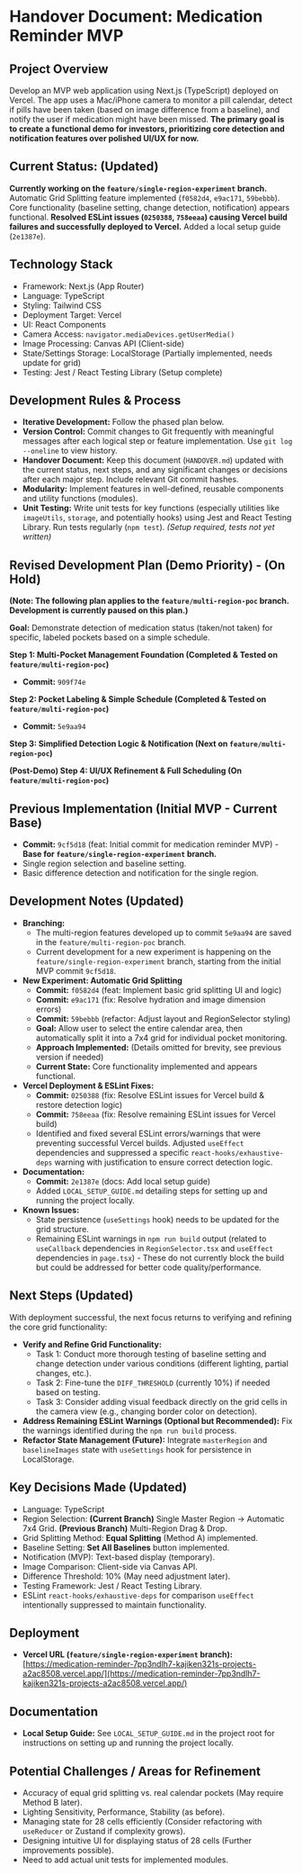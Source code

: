 # Handover Document: Medication Reminder MVP

## Project Overview

Develop an MVP web application using Next.js (TypeScript) deployed on Vercel. The app uses a Mac/iPhone camera to monitor a pill calendar, detect if pills have been taken (based on image difference from a baseline), and notify the user if medication might have been missed. **The primary goal is to create a functional demo for investors, prioritizing core detection and notification features over polished UI/UX for now.**

## Current Status: **(Updated)**

**Currently working on the `feature/single-region-experiment` branch.** Automatic Grid Splitting feature implemented (`f0582d4`, `e9ac171`, `59bebbb`). Core functionality (baseline setting, change detection, notification) appears functional. **Resolved ESLint issues (`0250388`, `758eeaa`) causing Vercel build failures and successfully deployed to Vercel.** Added a local setup guide (`2e1387e`).

## Technology Stack

*   Framework: Next.js (App Router)
*   Language: TypeScript
*   Styling: Tailwind CSS
*   Deployment Target: Vercel
*   UI: React Components
*   Camera Access: `navigator.mediaDevices.getUserMedia()`
*   Image Processing: Canvas API (Client-side)
*   State/Settings Storage: LocalStorage (Partially implemented, needs update for grid)
*   Testing: Jest / React Testing Library (Setup complete)

## Development Rules & Process

*   **Iterative Development:** Follow the phased plan below.
*   **Version Control:** Commit changes to Git frequently with meaningful messages after each logical step or feature implementation. Use `git log --oneline` to view history.
*   **Handover Document:** Keep this document (`HANDOVER.md`) updated with the current status, next steps, and any significant changes or decisions after each major step. Include relevant Git commit hashes.
*   **Modularity:** Implement features in well-defined, reusable components and utility functions (modules).
*   **Unit Testing:** Write unit tests for key functions (especially utilities like `imageUtils`, `storage`, and potentially hooks) using Jest and React Testing Library. Run tests regularly (`npm test`). *(Setup required, tests not yet written)*

## Revised Development Plan (Demo Priority) - **(On Hold)**
**(Note: The following plan applies to the `feature/multi-region-poc` branch. Development is currently paused on this plan.)**

**Goal:** Demonstrate detection of medication status (taken/not taken) for specific, labeled pockets based on a simple schedule.

**Step 1: Multi-Pocket Management Foundation (Completed & Tested on `feature/multi-region-poc`)**
*   **Commit:** `909f74e`

**Step 2: Pocket Labeling & Simple Schedule (Completed & Tested on `feature/multi-region-poc`)**
*   **Commit:** `5e9aa94`

**Step 3: Simplified Detection Logic & Notification (Next on `feature/multi-region-poc`)**

**(Post-Demo) Step 4: UI/UX Refinement & Full Scheduling (On `feature/multi-region-poc`)**

## Previous Implementation (Initial MVP - **Current Base**)
*   **Commit:** `9cf5d18` (feat: Initial commit for medication reminder MVP) - **Base for `feature/single-region-experiment` branch.**
*   Single region selection and baseline setting.
*   Basic difference detection and notification for the single region.

## Development Notes **(Updated)**

*   **Branching:**
    *   The multi-region features developed up to commit `5e9aa94` are saved in the `feature/multi-region-poc` branch.
    *   Current development for a new experiment is happening on the `feature/single-region-experiment` branch, starting from the initial MVP commit `9cf5d18`.
*   **New Experiment: Automatic Grid Splitting**
    *   **Commit:** `f0582d4` (feat: Implement basic grid splitting UI and logic)
    *   **Commit:** `e9ac171` (fix: Resolve hydration and image dimension errors)
    *   **Commit:** `59bebbb` (refactor: Adjust layout and RegionSelector styling)
    *   **Goal:** Allow user to select the entire calendar area, then automatically split it into a 7x4 grid for individual pocket monitoring.
    *   **Approach Implemented:** (Details omitted for brevity, see previous version if needed)
    *   **Current State:** Core functionality implemented and appears functional.
*   **Vercel Deployment & ESLint Fixes:**
    *   **Commit:** `0250388` (fix: Resolve ESLint issues for Vercel build & restore detection logic)
    *   **Commit:** `758eeaa` (fix: Resolve remaining ESLint issues for Vercel build)
    *   Identified and fixed several ESLint errors/warnings that were preventing successful Vercel builds. Adjusted `useEffect` dependencies and suppressed a specific `react-hooks/exhaustive-deps` warning with justification to ensure correct detection logic.
*   **Documentation:**
    *   **Commit:** `2e1387e` (docs: Add local setup guide)
    *   Added `LOCAL_SETUP_GUIDE.md` detailing steps for setting up and running the project locally.
*   **Known Issues:**
    *   State persistence (`useSettings` hook) needs to be updated for the grid structure.
    *   Remaining ESLint warnings in `npm run build` output (related to `useCallback` dependencies in `RegionSelector.tsx` and `useEffect` dependencies in `page.tsx`) - These do not currently block the build but could be addressed for better code quality/performance.

## Next Steps **(Updated)**

With deployment successful, the next focus returns to verifying and refining the core grid functionality:

*   **Verify and Refine Grid Functionality:**
    *   Task 1: Conduct more thorough testing of baseline setting and change detection under various conditions (different lighting, partial changes, etc.).
    *   Task 2: Fine-tune the `DIFF_THRESHOLD` (currently 10%) if needed based on testing.
    *   Task 3: Consider adding visual feedback directly on the grid cells in the camera view (e.g., changing border color on detection).
*   **Address Remaining ESLint Warnings (Optional but Recommended):** Fix the warnings identified during the `npm run build` process.
*   **Refactor State Management (Future):** Integrate `masterRegion` and `baselineImages` state with `useSettings` hook for persistence in LocalStorage.

## Key Decisions Made **(Updated)**

*   Language: TypeScript
*   Region Selection: **(Current Branch)** Single Master Region -> Automatic 7x4 Grid. **(Previous Branch)** Multi-Region Drag & Drop.
*   Grid Splitting Method: **Equal Splitting** (Method A) implemented.
*   Baseline Setting: **Set All Baselines** button implemented.
*   Notification (MVP): Text-based display (temporary).
*   Image Comparison: Client-side via Canvas API.
*   Difference Threshold: 10% (May need adjustment later).
*   Testing Framework: Jest / React Testing Library.
*   ESLint `react-hooks/exhaustive-deps` for comparison `useEffect` intentionally suppressed to maintain functionality.

## Deployment

*   **Vercel URL (`feature/single-region-experiment` branch):** [https://medication-reminder-7pp3ndlh7-kajiken321s-projects-a2ac8508.vercel.app/](https://medication-reminder-7pp3ndlh7-kajiken321s-projects-a2ac8508.vercel.app/)

## Documentation

*   **Local Setup Guide:** See `LOCAL_SETUP_GUIDE.md` in the project root for instructions on setting up and running the project locally.

## Potential Challenges / Areas for Refinement

*   Accuracy of equal grid splitting vs. real calendar pockets (May require Method B later).
*   Lighting Sensitivity, Performance, Stability (as before).
*   Managing state for 28 cells efficiently (Consider refactoring with `useReducer` or Zustand if complexity grows).
*   Designing intuitive UI for displaying status of 28 cells (Further improvements possible).
*   Need to add actual unit tests for implemented modules.